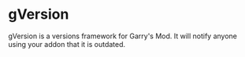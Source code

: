 gVersion
========

gVersion is a versions framework for Garry's Mod. It will notify anyone using your addon that it is outdated.
